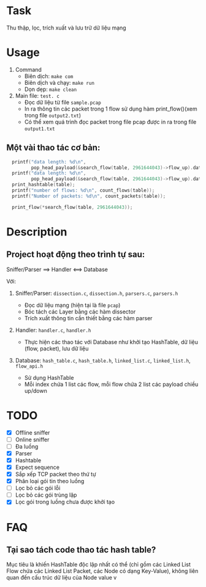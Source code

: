 # Task 
Thu thập, lọc, trích xuất và lưu trữ dữ liệu mạng

# Usage
1. Command
	- Biên dịch: `make com`
	- Biên dịch và chạy: `make run`
	- Dọn dẹp: `make clean`
2. Main file: `test. c`
	- Đọc dữ liệu từ file `sample.pcap`
	- In ra thông tin các packet trong 1 flow sử dụng hàm print_flow()(xem trong file `output2.txt`)
	- Có thể xem quá trình đọc packet trong file pcap được in ra trong file `output1.txt`

## Một vài thao tác cơ bản:
```C
  printf("data length: %d\n",
         pop_head_payload(&search_flow(table, 2961644043)->flow_up).data_len);
  printf("data length: %d\n",
         pop_head_payload(&search_flow(table, 2961644043)->flow_up).data_len);
  print_hashtable(table);
  printf("number of flows: %d\n", count_flows(table));
  printf("Number of packets: %d\n", count_packets(table));

  print_flow(*search_flow(table, 2961644043));

```

# Description

## Project hoạt động theo trình tự sau:

Sniffer/Parser ==> Handler <==> Database

Với:
1. Sniffer/Parser: `dissection.c`, `dissection.h`, `parsers.c`, `parsers.h` 
	- Đọc dữ liệu mạng (hiện tại là file `pcap`)
	- Bóc tách các Layer bằng các hàm dissector 
	- Trích xuất thông tin cần thiết  bằng các hàm parser

2. Handler: `handler.c`, `handler.h`
	- Thực hiện các thao tác với Database như khởi tạo HashTable, dữ liệu (flow, packet), lưu dữ liệu

3. Database: `hash_table.c`, `hash_table.h`, `linked_list.c`, `linked_list.h`, `flow_api.h`
	- Sử dụng HashTable
	- Mỗi index chứa 1 list các flow, mỗi flow chứa 2 list các payload chiều up/down

# TODO
- [x] Offline sniffer
- [ ] Online sniffer
- [ ] Đa luồng
- [x] Parser
- [x] Hashtable
- [x] Expect sequence
- [x] Sắp xếp TCP packet theo thứ tự
- [x] Phân loại gói tin theo luồng
- [ ] Lọc bỏ các gói lỗi
- [ ] Lọc bỏ các gói trùng lặp 
- [x] Lọc gói trong luồng chưa được khởi tạo

# FAQ
## Tại sao tách code thao tác hash table?
Mục tiêu là khiến HashTable độc lập nhất có thể (chỉ gồm các Linked List Flow chứa các Linked List Packet, các Node có dạng Key-Value), không liên quan đến cấu trúc dữ liệu của Node value
v
